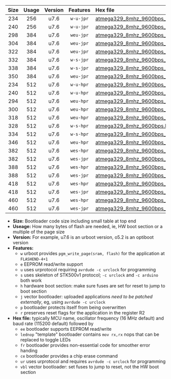 |Size|Usage|Version|Features|Hex file|
|:-:|:-:|:-:|:-:|:--|
|234|256|u7.6|`w-u-jpr`|[atmega329_8mhz_9600bps_ur_vbl.hex](https://raw.githubusercontent.com/stefanrueger/urboot/main/atmega329_8mhz_9600bps_ur_vbl.hex)|
|240|256|u7.6|`w-u-jpr`|[atmega329_8mhz_9600bps_lednop_ur_vbl.hex](https://raw.githubusercontent.com/stefanrueger/urboot/main/atmega329_8mhz_9600bps_lednop_ur_vbl.hex)|
|298|384|u7.6|`weu-jpr`|[atmega329_8mhz_9600bps_ee_ur_vbl.hex](https://raw.githubusercontent.com/stefanrueger/urboot/main/atmega329_8mhz_9600bps_ee_ur_vbl.hex)|
|304|384|u7.6|`weu-jpr`|[atmega329_8mhz_9600bps_ee_lednop_ur_vbl.hex](https://raw.githubusercontent.com/stefanrueger/urboot/main/atmega329_8mhz_9600bps_ee_lednop_ur_vbl.hex)|
|322|384|u7.6|`weu-jpr`|[atmega329_8mhz_9600bps_ee_lednop_fr_ur_vbl.hex](https://raw.githubusercontent.com/stefanrueger/urboot/main/atmega329_8mhz_9600bps_ee_lednop_fr_ur_vbl.hex)|
|332|384|u7.6|`w-s-jpr`|[atmega329_8mhz_9600bps_vbl.hex](https://raw.githubusercontent.com/stefanrueger/urboot/main/atmega329_8mhz_9600bps_vbl.hex)|
|338|384|u7.6|`w-s-jpr`|[atmega329_8mhz_9600bps_lednop_vbl.hex](https://raw.githubusercontent.com/stefanrueger/urboot/main/atmega329_8mhz_9600bps_lednop_vbl.hex)|
|350|384|u7.6|`weu-jpr`|[atmega329_8mhz_9600bps_ee_lednop_fr_ce_ur_vbl.hex](https://raw.githubusercontent.com/stefanrueger/urboot/main/atmega329_8mhz_9600bps_ee_lednop_fr_ce_ur_vbl.hex)|
|234|512|u7.6|`w-u-hpr`|[atmega329_8mhz_9600bps_ur.hex](https://raw.githubusercontent.com/stefanrueger/urboot/main/atmega329_8mhz_9600bps_ur.hex)|
|240|512|u7.6|`w-u-hpr`|[atmega329_8mhz_9600bps_lednop_ur.hex](https://raw.githubusercontent.com/stefanrueger/urboot/main/atmega329_8mhz_9600bps_lednop_ur.hex)|
|294|512|u7.6|`weu-hpr`|[atmega329_8mhz_9600bps_ee_ur.hex](https://raw.githubusercontent.com/stefanrueger/urboot/main/atmega329_8mhz_9600bps_ee_ur.hex)|
|300|512|u7.6|`weu-hpr`|[atmega329_8mhz_9600bps_ee_lednop_ur.hex](https://raw.githubusercontent.com/stefanrueger/urboot/main/atmega329_8mhz_9600bps_ee_lednop_ur.hex)|
|318|512|u7.6|`weu-hpr`|[atmega329_8mhz_9600bps_ee_lednop_fr_ur.hex](https://raw.githubusercontent.com/stefanrueger/urboot/main/atmega329_8mhz_9600bps_ee_lednop_fr_ur.hex)|
|328|512|u7.6|`w-s-hpr`|[atmega329_8mhz_9600bps.hex](https://raw.githubusercontent.com/stefanrueger/urboot/main/atmega329_8mhz_9600bps.hex)|
|334|512|u7.6|`w-s-hpr`|[atmega329_8mhz_9600bps_lednop.hex](https://raw.githubusercontent.com/stefanrueger/urboot/main/atmega329_8mhz_9600bps_lednop.hex)|
|346|512|u7.6|`weu-hpr`|[atmega329_8mhz_9600bps_ee_lednop_fr_ce_ur.hex](https://raw.githubusercontent.com/stefanrueger/urboot/main/atmega329_8mhz_9600bps_ee_lednop_fr_ce_ur.hex)|
|382|512|u7.6|`wes-hpr`|[atmega329_8mhz_9600bps_ee.hex](https://raw.githubusercontent.com/stefanrueger/urboot/main/atmega329_8mhz_9600bps_ee.hex)|
|382|512|u7.6|`wes-jpr`|[atmega329_8mhz_9600bps_ee_vbl.hex](https://raw.githubusercontent.com/stefanrueger/urboot/main/atmega329_8mhz_9600bps_ee_vbl.hex)|
|388|512|u7.6|`wes-hpr`|[atmega329_8mhz_9600bps_ee_lednop.hex](https://raw.githubusercontent.com/stefanrueger/urboot/main/atmega329_8mhz_9600bps_ee_lednop.hex)|
|388|512|u7.6|`wes-jpr`|[atmega329_8mhz_9600bps_ee_lednop_vbl.hex](https://raw.githubusercontent.com/stefanrueger/urboot/main/atmega329_8mhz_9600bps_ee_lednop_vbl.hex)|
|418|512|u7.6|`wes-hpr`|[atmega329_8mhz_9600bps_ee_lednop_fr.hex](https://raw.githubusercontent.com/stefanrueger/urboot/main/atmega329_8mhz_9600bps_ee_lednop_fr.hex)|
|418|512|u7.6|`wes-jpr`|[atmega329_8mhz_9600bps_ee_lednop_fr_vbl.hex](https://raw.githubusercontent.com/stefanrueger/urboot/main/atmega329_8mhz_9600bps_ee_lednop_fr_vbl.hex)|
|460|512|u7.6|`wes-hpr`|[atmega329_8mhz_9600bps_ee_lednop_fr_ce.hex](https://raw.githubusercontent.com/stefanrueger/urboot/main/atmega329_8mhz_9600bps_ee_lednop_fr_ce.hex)|
|460|512|u7.6|`wes-jpr`|[atmega329_8mhz_9600bps_ee_lednop_fr_ce_vbl.hex](https://raw.githubusercontent.com/stefanrueger/urboot/main/atmega329_8mhz_9600bps_ee_lednop_fr_ce_vbl.hex)|

- **Size:** Bootloader code size including small table at top end
- **Useage:** How many bytes of flash are needed, ie, HW boot section or a multiple of the page size
- **Version:** For example, u7.6 is an urboot version, o5.2 is an optiboot version
- **Features:**
  + `w` urboot provides `pgm_write_page(sram, flash)` for the application at `FLASHEND-4+1`
  + `e` EEPROM read/write support
  + `u` uses urprotocol requiring `avrdude -c urclock` for programming
  + `s` uses skeleton of STK500v1 protocol; `-c urclock` and `-c arduino` both work
  + `h` hardware boot section: make sure fuses are set for reset to jump to boot section
  + `j` vector bootloader: uploaded applications *need to be patched externally*, eg, using `avrdude -c urclock`
  + `p` bootloader protects itself from being overwritten
  + `r` preserves reset flags for the application in the register R2
- **Hex file:** typically MCU name, oscillator frequency (16 MHz default) and baud rate (115200 default) followed by
  + `ee` bootloader supports EEPROM read/write
  + `lednop` "template" bootloader contains `mov rx,rx` nops that can be replaced to toggle LEDs
  + `fr` bootloader provides non-essential code for smoother error handing
  + `ce` bootloader provides a chip erase command
  + `ur` uses urprotocol and requires `avrdude -c urclock` for programming
  + `vbl` vector bootloader: set fuses to jump to reset, not the HW boot section
